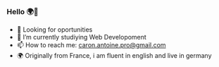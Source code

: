 ### Hello 🌍👋
- 👀 Looking for oportunities
- 🔭 I’m currently studiying Web Developoment
- 📫 How to reach me: caron.antoine.pro@gmail.com
- 🌍 Originally from France, i am fluent in english and live in germany

<!--
**Nubunduram/Nubunduram** is a ✨ _special_ ✨ repository because its `README.md` (this file) appears on your GitHub profile.

Here are some ideas to get you started:

- 🔭 I’m currently working on ...
- 🌱 I’m currently learning ...
- 👯 I’m looking to collaborate on ...
- 🤔 I’m looking for help with ...
- 💬 Ask me about ...
- 📫 How to reach me: ...
- 😄 Pronouns: ...
- ⚡ Fun fact: ...
-->
